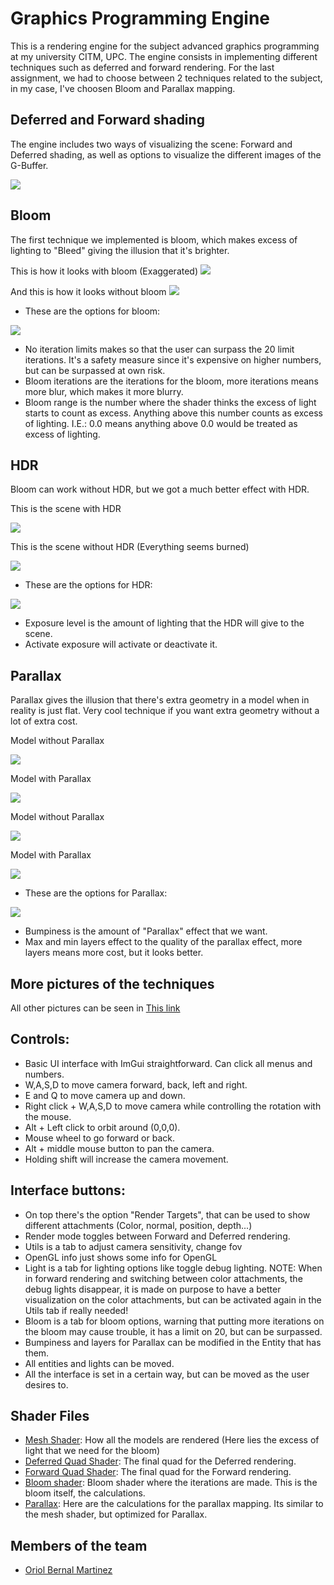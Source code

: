 # Graphics Programming Engine

This is a rendering engine for the subject advanced graphics programming at my university CITM, UPC. The engine consists in implementing different techniques such as deferred and forward rendering. For the last assignment,
we had to choose between 2 techniques related to the subject, in my case, I've choosen Bloom and Parallax mapping.

## Deferred and Forward shading

The engine includes two ways of visualizing the scene: Forward and Deferred shading, as well as options to visualize the different images of the G-Buffer.

<img src="https://github.com/UriKurae/PGAClassLike/blob/main/Pictures/Forward_001.png" >

## Bloom

The first technique we implemented is bloom, which makes excess of lighting to "Bleed" giving the illusion that it's brighter.

This is how it looks with bloom (Exaggerated)
<img src="https://github.com/UriKurae/PGAClassLike/blob/main/Pictures/WithBloom_001.png" >

And this is how it looks without bloom
<img src="https://github.com/UriKurae/PGAClassLike/blob/main/Pictures/WithoutBloom_001.png" >

* These are the options for bloom:
<img src="https://github.com/UriKurae/PGAClassLike/blob/main/Pictures/BloomOptions_001.png" >

- No iteration limits makes so that the user can surpass the 20 limit iterations. It's a safety measure since it's expensive on higher numbers, but can be surpassed at own risk.
- Bloom iterations are the iterations for the bloom, more iterations means more blur, which makes it more blurry.
- Bloom range is the number where the shader thinks the excess of light starts to count as excess. Anything above this number counts as excess of lighting. I.E.: 0.0 means anything above 0.0 would be treated as excess of lighting.

## HDR 

Bloom can work without HDR, but we got a much better effect with HDR.

This is the scene with HDR

<img src="https://github.com/UriKurae/PGAClassLike/blob/main/Pictures/WithHDR_001.png" >

This is the scene without HDR (Everything seems burned)

<img src="https://github.com/UriKurae/PGAClassLike/blob/main/Pictures/WithoutHDR_001.png" >

* These are the options for HDR:
<img src="https://github.com/UriKurae/PGAClassLike/blob/main/Pictures/HDROptions_001.png" >

- Exposure level is the amount of lighting that the HDR will give to the scene.
- Activate exposure will activate or deactivate it.

## Parallax

Parallax gives the illusion that there's extra geometry in a model when in reality is just flat. Very cool technique if you want extra geometry without a lot of extra cost.

Model without Parallax

<img src="https://github.com/UriKurae/PGAClassLike/blob/main/Pictures/Relief_002.png" >

Model with Parallax

<img src="https://github.com/UriKurae/PGAClassLike/blob/main/Pictures/Relief_001.png" >

Model without Parallax

<img src="https://github.com/UriKurae/PGAClassLike/blob/main/Pictures/WithoutRelief_001.png" >

Model with Parallax

<img src="https://github.com/UriKurae/PGAClassLike/blob/main/Pictures/WithRelief_001.png" >

* These are the options for Parallax:
<img src="https://github.com/UriKurae/PGAClassLike/blob/main/Pictures/ReliefOptions_001.png" >

- Bumpiness is the amount of "Parallax" effect that we want.
- Max and min layers effect to the quality of the parallax effect, more layers means more cost, but it looks better.

## More pictures of the techniques

All other pictures can be seen in [This link](https://github.com/UriKurae/PGAClassLike/tree/main/Pictures)

## Controls:

* Basic UI interface with ImGui straightforward. Can click all menus and numbers.
* W,A,S,D to move camera forward, back, left and right.
* E and Q to move camera up and down.
* Right click + W,A,S,D to move camera while controlling the rotation with the mouse.
* Alt + Left click to orbit around (0,0,0).
* Mouse wheel to go forward or back.
* Alt + middle mouse button to pan the camera.
* Holding shift will increase the camera movement.

## Interface buttons:

* On top there's the option "Render Targets", that can be used to show different attachments (Color, normal, position, depth...)
* Render mode toggles between Forward and Deferred rendering.
* Utils is a tab to adjust camera sensitivity, change fov
* OpenGL info just shows some info for OpenGL
* Light is a tab for lighting options like toggle debug lighting. NOTE: When in forward rendering and switching between color attachments, the debug lights disappear, it is made on purpose to have a better visualization on the color attachments, but can be activated again in the Utils tab if really needed!
* Bloom is a tab for bloom options, warning that putting more iterations on the bloom may cause trouble, it has a limit on 20, but can be surpassed.
* Bumpiness and layers for Parallax can be modified in the Entity that has them.
* All entities and lights can be moved.
* All the interface is set in a certain way, but can be moved as the user desires to.

## Shader Files
* [Mesh Shader](https://github.com/UriKurae/PGAClassLike/blob/main/WorkingDir/meshShader.glsl): How all the models are rendered (Here lies the excess of light that we need for the bloom)
* [Deferred Quad Shader](https://github.com/UriKurae/PGAClassLike/blob/main/WorkingDir/DeferredShader.glsl): The final quad for the Deferred rendering.
* [Forward Quad Shader](https://github.com/UriKurae/PGAClassLike/blob/main/WorkingDir/quadFrameBuffer.glsl): The final quad for the Forward rendering.
* [Bloom shader](https://github.com/UriKurae/PGAClassLike/blob/main/WorkingDir/bloomShader.glsl): Bloom shader where the iterations are made. This is the bloom itself, the calculations.
* [Parallax](https://github.com/UriKurae/PGAClassLike/blob/main/WorkingDir/reliefShader.glsl): Here are the calculations for the parallax mapping. Its similar to the mesh shader, but optimized for Parallax.

## Members of the team

* [Oriol Bernal Martinez](https://github.com/UriKurae)
